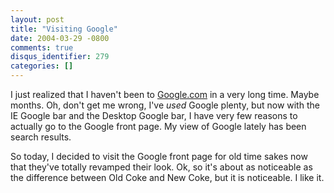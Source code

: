 ```yaml
---
layout: post
title: "Visiting Google"
date: 2004-03-29 -0800
comments: true
disqus_identifier: 279
categories: []
---
```

I just realized that I haven't been to
[Google.com](http://www.google.com) in a very long time. Maybe months.
Oh, don't get me wrong, I've *used* Google plenty, but now with the IE
Google bar and the Desktop Google bar, I have very few reasons to
actually go to the Google front page. My view of Google lately has been
search results.

So today, I decided to visit the Google front page for old time sakes
now that they've totally revamped their look. Ok, so it's about as
noticeable as the difference between Old Coke and New Coke, but it is
noticeable. I like it.

